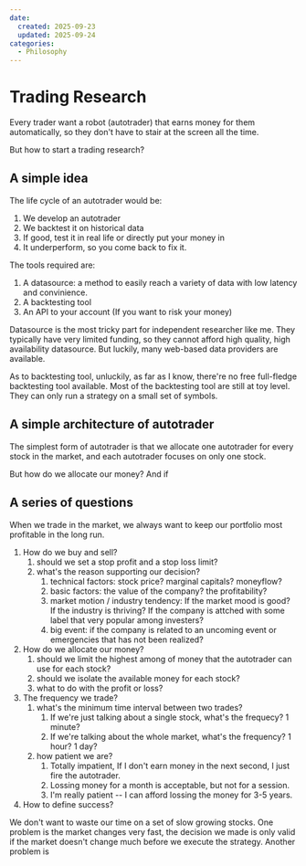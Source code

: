 ```yaml
---
date:
  created: 2025-09-23
  updated: 2025-09-24
categories:
  - Philosophy
---
```


# Trading Research

Every trader want a robot (autotrader) that earns money for them automatically, so they don't have to stair at the screen all the time.

But how to start a trading research?

<!-- more -->

## A simple idea

The life cycle of an autotrader would be:

1. We develop an autotrader
2. We backtest it on historical data
3. If good, test it in real life or directly put your money in
4. It underperform, so you come back to fix it.

The tools required are:

1. A datasource: a method to easily reach a variety of data with low latency and convinience.
2. A backtesting tool
3. An API to your account (If you want to risk your money)

Datasource is the most tricky part for independent researcher like me. They typically have very limited
funding, so they cannot afford high quality, high availability datasource. But luckily, many web-based
data providers are available.

As to backtesting tool, unluckily, as far as I know, there're no free full-fledge backtesting tool available.
Most of the backtesting tool are still at toy level. They can only run a strategy on a small set of symbols.

## A simple architecture of autotrader

The simplest form of autotrader is that we allocate one autotrader for every stock in the market, and each autotrader focuses on only one stock.

But how do we allocate our money? And if

## A series of questions

When we trade in the market, we always want to keep our portfolio most profitable in the long run.

1. How do we buy and sell?
    1. should we set a stop profit and a stop loss limit?
    2. what's the reason supporting our decision?
        1. technical factors: stock price? marginal capitals? moneyflow?
        2. basic factors: the value of the company? the profitability?
        3. market motion / industry tendency: If the market mood is good? If the industry is thriving? If the company is attched with some label that very popular among investers?
        4. big event: if the company is related to an uncoming event or emergencies that has not been realized?
2. How do we allocate our money?
    1. should we limit the highest among of money that the autotrader can use for each stock?
    2. should we isolate the available money for each stock?
    3. what to do with the profit or loss?
3. The frequency we trade?
    1. what's the minimum time interval between two trades?
        1. If we're just talking about a single stock, what's the frequecy? 1 minute?
        2. If we're talking about the whole market, what's the frequency? 1 hour? 1 day?
    2. how patient we are?
        1. Totally impatient, If I don't earn money in the next second, I just fire the autotrader.
        2. Lossing money for a month is acceptable, but not for a session.
        3. I'm really patient -- I can afford lossing the money for 3-5 years.
4. How to define success?


We don't want to waste our time on a set of slow growing stocks. One problem is the
market changes very fast, the decision we made is only valid if the market doesn't
change much before we execute the strategy. Another problem is
